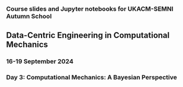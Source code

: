 ### Course slides and Jupyter notebooks for UKACM-SEMNI Autumn School 
## Data-Centric Engineering in Computational Mechanics
### 16-19 September 2024

### Day 3: Computational Mechanics: A Bayesian Perspective 
